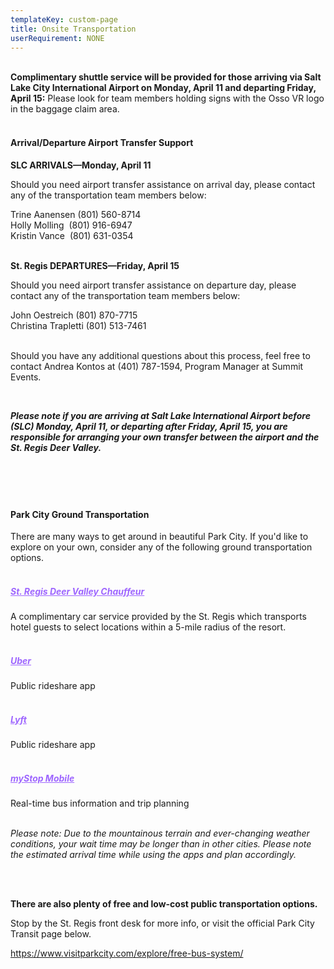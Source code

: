 ```yaml
---
templateKey: custom-page
title: Onsite Transportation
userRequirement: NONE
---
```

**<br>Complimentary shuttle service will be provided for those arriving via Salt Lake City International Airport on Monday, April 11 and departing Friday, April 15:** Please look for team members holding signs with the Osso VR logo in the baggage claim area.

#### **<br>Arrival/Departure Airport Transfer Support**

**SLC ARRIVALS—Monday, April 11**

Should you need airport transfer assistance on arrival day, please contact any of the transportation team members below: 

Trine Aanensen (801) 560-8714<br>Holly Molling  (801) 916-6947<br>Kristin Vance  (801) 631-0354

**<br>St. Regis DEPARTURES—Friday, April 15**

Should you need airport transfer assistance on departure day, please contact any of the transportation team members below: 

John Oestreich (801) 870-7715<br>Christina Trapletti (801) 513-7461 

<br>Should you have any additional questions about this process, feel free to contact Andrea Kontos at (401) 787-1594, Program Manager at Summit Events.

*<br>*

***Please note if you are arriving at Salt Lake International Airport before (SLC) Monday, April 11, or departing after Friday, April 15, you are responsible for arranging your own transfer between the airport and the St. Regis Deer Valley.***

#### <br><br> <br>

#### Park City Ground Transportation

There are many ways to get around in beautiful Park City. If you'd like to explore on your own, consider any of the following ground transportation options.

##### <br><a href="https://apps.apple.com/ee/app/st-regis-deer-valley-chauffeur/id1592569976" target="_blank" style="color: #9e66ff">St. Regis Deer Valley Chauffeur</p></a>

A complimentary car service provided by the St. Regis which transports hotel guests to select locations within a 5-mile radius of the resort. 

##### <br><a href="https://www.uber.com" style="color: #9e66ff">Uber</a></p>

Public rideshare app

##### <br><a href="https://ride.lyft.com/?entrypoint=lyftcom" p style="color: #9e66ff">Lyft</a></p>

Public rideshare app

##### <br><a href="https://apps.apple.com/us/app/mystop-mobile/id591959423" p style="color: #9e66ff">myStop Mobile</a></p>

Real-time bus information and trip planning 

*<br>Please note: Due to the mountainous terrain and ever-changing weather conditions, your wait time may be longer than in other cities. Please note the estimated arrival time while using the apps and plan accordingly.* 

*<br>*

**<br>There are also plenty of free and low-cost public transportation options.** 

Stop by the St. Regis front desk for more info, or visit the official Park City Transit page below. 

<a href="https://www.visitparkcity.com/explore/free-bus-system/" target="_blank" style="color:#9e66ff">https://www.visitparkcity.com/explore/free-bus-system/</a><p>